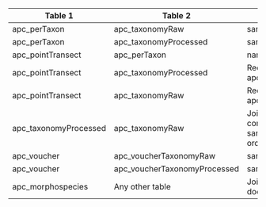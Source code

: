 |Table 1|Table 2|Join by field(s)|Notes|
|------------------------|------------------------|-------------------------------|-------------------------------|
apc_perTaxon|apc_taxonomyRaw|sampleID||
apc_perTaxon|apc_taxonomyProcessed|sampleID||
apc_pointTransect|apc_perTaxon|namedLocation,pointNumber,collectDate||
apc_pointTransect|apc_taxonomyProcessed|Requires intermediate table: join via apc_perTaxon table||
apc_pointTransect|apc_taxonomyRaw|Requires intermediate table: join via apc_perTaxon table||
apc_taxonomyProcessed|apc_taxonomyRaw|Join not recommended. These tables contain identifications of the same samples with possibly differing higher-order taxonomy; see User Guide.||
apc_voucher|apc_voucherTaxonomyRaw|sampleID||
apc_voucher|apc_voucherTaxonomyProcessed|sampleID||
apc_morphospecies|Any other table|Join not recommended. Data resolution does not match other tables.||
